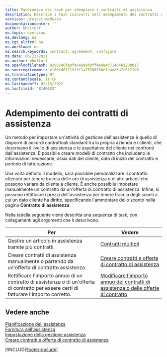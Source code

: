 ```yaml
---
title: Panoramica dei task per adempiere i contratti di assistenza
description: Descrive i task coinvolti nell'adempimento dei contratti di servizio con i tuoi clienti, come l'impostazione di accordi contrattuali standard con modelli personalizzabili e altro ancora.
services: project-madeira
documentationcenter: ''
author: bholtorf
ms.topic: overview
ms.devlang: na
ms.tgt_pltfrm: na
ms.workload: na
ms.search.keywords: contract, agreement, configure
ms.date: 06/23/2021
ms.author: bholtorf
ms.openlocfilehash: 0290246fa9fa648a9d0ff4ede4c71464b3208017
ms.sourcegitcommit: ef80c461713fff1a75998766e7a4ed3a7c6121d0
ms.translationtype: HT
ms.contentlocale: it-CH
ms.lasthandoff: 02/15/2022
ms.locfileid: "8140623"
---
```

# <a name="fulfilling-service-contracts"></a>Adempimento dei contratti di assistenza 
Un metodo per impostare un'attività di gestione dell'assistenza è quello di disporre di accordi contrattuali standard tra la propria azienda e i clienti, che descrivano il livello di assistenza e le aspettative del cliente nei confronti dall'assistenza. È possibile creare modelli di contratto che includano le informazioni necessarie, ossia dati del cliente, data di inizio del contratto e periodo di fatturazione.  
  
Una volta definito il modello, sarà possibile personalizzare il contratto ottenuto per tenere traccia delle ore di assistenza o di altri articoli che possono variare da cliente a cliente. È anche possibile impostare manualmente un contratto da un'offerta di contratto di assistenza. Infine, si possono rettificare i prezzi dell'assistenza per tenere traccia degli sconti a cui un dato cliente ha diritto, specificando l'ammontare dello sconto nella pagina **Contratto di assistenza**.  

Nella tabella seguente viene descritta una sequenza di task, con collegamenti agli argomenti che li descrivono.   
  
|**Per**|**Vedere**|  
|------------|-------------|  
|Gestire un articolo in assistenza tramite più contratti. | [Contratti multipli](service-multiple-contracts.md)|  
|Creare contratti di assistenza manualmente o partendo da un'offerta di contratto assistenza.| [Creare contratti e offerte di contratto di assistenza](service-how-to-create-service-contracts-and-service-contract-quotes.md)|
|Rettificare l'importo annuo di un contratto di assistenza o di un'offerta di contratto per essere certi di fatturare l'importo corretto.|[Modificare l'importo annuo dei contratti di assistenza o delle offerte di contratto](service-how-to-change-the-annual-amount-on-service-contracts-or-contract-quotes.md)|

## <a name="see-also"></a>Vedere anche
[Pianificazione dell'assistenza](service-plan-service.md)  
[Fornitura dell'assistenza](service-deliver-service.md)  
[Impostazione della gestione assistenza](service-setup-service.md)  
[Creare contratti e offerte di contratto di assistenza](service-how-to-create-service-contracts-and-service-contract-quotes.md)  


[!INCLUDE[footer-include](includes/footer-banner.md)]